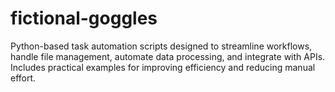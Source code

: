 # fictional-goggles
Python-based task automation scripts designed to streamline workflows, handle file management, automate data processing, and integrate with APIs. Includes practical examples for improving efficiency and reducing manual effort.

